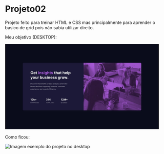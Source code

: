 # Projeto02
 Projeto feito para treinar HTML e CSS mas principalmente para aprender o basico de grid pois não sabia utilizar direito.

 Meu objetivo (DESKTOP):

 ![Imagem exemplo do projeto no desktop](https://github.com/BrunoHeA/Projeto02/blob/main/design/desktop-design.jpg?raw=true)

 Como ficou:

 ![Imagem exemplo do projeto no desktop](https://prnt.sc/or1YkxSAWsae)



